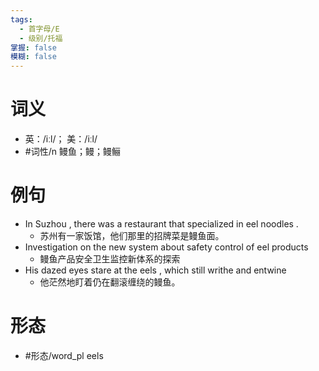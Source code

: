 ```yaml
---
tags:
  - 首字母/E
  - 级别/托福
掌握: false
模糊: false
---
```

# 词义
- 英：/iːl/； 美：/iːl/
- #词性/n  鳗鱼；鳗；鳗鲡
# 例句
- In Suzhou , there was a restaurant that specialized in eel noodles .
	- 苏州有一家饭馆，他们那里的招牌菜是鳗鱼面。
- Investigation on the new system about safety control of eel products
	- 鳗鱼产品安全卫生监控新体系的探索
- His dazed eyes stare at the eels , which still writhe and entwine
	- 他茫然地盯着仍在翻滚缠绕的鳗鱼。
# 形态
- #形态/word_pl eels
